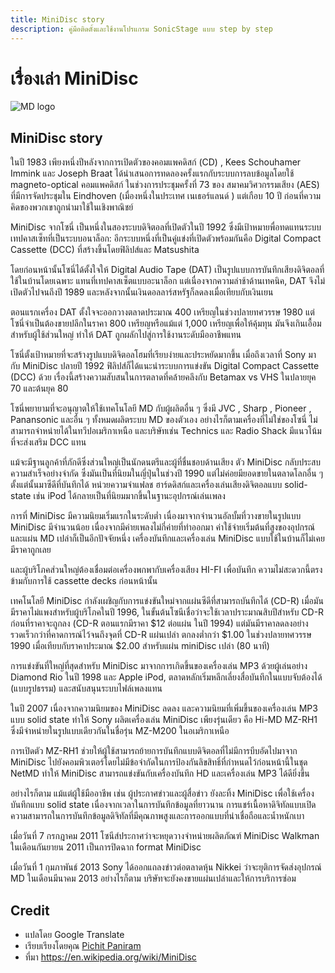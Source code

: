 ```yaml
---
title: MiniDisc story
description: คู่มือติดตั้งและใช้งานโปรแกรม SonicStage แบบ step by step
---
```


# เรื่องเล่า MiniDisc

![MD logo](/images/md-logo-transparent-medium.png)

## MiniDisc story

ในปี 1983 เพียงหนึ่งปีหลังจากการเปิดตัวของคอมแพคดิสก์ (CD) , Kees Schouhamer Immink และ Joseph Braat ได้นำเสนอการทดลองครั้งแรกกับระบบการลบข้อมูลโดยใช้ magneto-optical คอมแพคดิสก์ ในช่วงการประชุมครั้งที่ 73 ของ สมาคมวิศวกรรมเสียง (AES) ที่มีการจัดประชุมใน Eindhoven (เมื่องหนึ่งในประเทศ เนเธอร์แลนด์ ) แต่เกือบ 10 ปี ก่อนที่ความคิดของพวกเขาถูกนำมาใช้ในเชิงพาณิชย์

MiniDisc จากโซนี่ เป็นหนึ่งในสองระบบดิจิตอลที่เปิดตัวในปี 1992 ซึ่งมีเป้าหมายพื่อทดแทนระบบเทปคาสเซ็ทที่เป็นระบบอนาล็อก: อีกระบบหนึ่งที่เป็นคู่แข่งที่เปิดตัวพร้อมกันคือ Digital Compact Cassette (DCC) ที่สร้างขึ้นโดยฟิลิปส์และ Matsushita

โดยก่อนหน้านั้นโซนี่ได้ตั้งใจให้ Digital Audio Tape (DAT) เป็นรูปแบบการบันทึกเสียงดิจิตอลที่ใช้ในบ้านโดยเฉพาะ แทนที่เทปคาสเซ็ตแบบอะนาล็อก แต่เนื่องจากความล่าช้าด้านเทคนิค, DAT จึงไม่เปิดตัวไปจนถึงปี 1989 และหลังจากนั้นเงินดอลลาร์สหรัฐก็ลดลงเมื่อเทียบกับเงินเยน

ตอนแรกเครื่อง DAT ตั้งใจจะออกวางตลาดประมาณ 400 เหรียญในช่วงปลายทศวรรษ 1980 แต่โซนี่จำเป็นต้องขายปลีกในราคา 800 เหรียญหรือแม้แต่ 1,000 เหรียญเพื่อให้คุ้มทุน มันจึงเกินเอื้อมสำหรับผู้ใช้ส่วนใหญ่ ทำให้ DAT ถูกผลักไปสู่การใช้งานระดับมืออาชีพแทน

โซนี่ตั้งเป้าหมายที่จะสร้างรูปแบบดิจิตอลโฮมที่เรียบง่ายและประหยัดมากขึ้น เมื่อถึงเวลาที่ Sony มากับ MiniDisc ปลายปี 1992 ฟิลิปส์ก็ได้แนะนำระบบการแข่งขัน Digital Compact Cassette (DCC) ด้วย เรื่องนี้สร้างความสับสนในการตลาดที่คล้ายคลึงกับ Betamax vs VHS ในปลายยุค 70 และต้นยุค 80

โซนี่พยายามที่จะอนุญาตให้ใช้เทคโนโลยี MD กับผู้ผลิตอื่น ๆ ซึ่งมี JVC , Sharp , Pioneer , Panansonic และอื่น ๆ ทั้งหมดผลิตระบบ MD ของตัวเอง อย่างไรก็ตามเครื่องที่ไม่ใช่ของโซนี่ ไม่สามารถจำหน่ายได้ในทวีปอเมริกาเหนือ และบริษัทเช่น Technics และ Radio Shack มีแนวโน้มที่จะส่งเสริม DCC แทน

แม้จะมีฐานลูกค้าที่ภักดีซึ่งส่วนใหญ่เป็นนักดนตรีและผู้ที่ชื่นชอบด้านเสียง ตัว MiniDisc กลับประสบความสำเร็จอย่างจำกัด ซึ่งมันเป็นที่นิยมในญี่ปุ่นในช่วงปี 1990 แต่ไม่ค่อยมียอดขายในตลาดโลกอื่น ๆ ตั้งแต่นั้นมาซีดีที่บันทึกได้ หน่วยความจำแฟลช ฮาร์ดดิสก์และเครื่องเล่นเสียงดิจิตอลแบบ solid-state เช่น iPod ได้กลายเป็นที่นิยมมากขึ้นในฐานะอุปกรณ์เล่นเพลง

การที่ MiniDisc มีความนิยมเริ่มแรกในระดับต่ำ เนื่องมาจากจำนวนอัลบั้มที่วางขายในรูปแบบ MiniDisc มีจำนวนน้อย เนื่องจากมีค่ายเพลงไม่กี่ค่ายที่ทำออกมา ค่าใช้จ่ายเริ่มต้นที่สูงของอุปกรณ์และแผ่น MD เปล่าก็เป็นอีกปัจจัยหนึ่ง เครื่องบันทึกและเครื่องเล่น MiniDisc แบบใช้ในบ้านก็ไม่เคยมีราคาถูกเลย

และผู้บริโภคส่วนใหญ่ต้องเชื่อมต่อเครื่องพกพากับเครื่องเสียง HI-FI เพื่อบันทึก ความไม่สะดวกนี้ตรงข้ามกับการใช้ cassette decks ก่อนหน้านั้น

เทคโนโลยี MiniDisc กำลังเผชิญกับการแข่งขันใหม่จากแผ่นซีดีที่สามารถบันทึกได้ (CD-R) เมื่อมันมีราคาไม่แพงสำหรับผู้บริโภคในปี 1996, ในขั้นต้นโซนีเชื่อว่าจะใช้เวลาปราะมาณสิบปีสำหรับ CD-R ก่อนที่ราคาจะถูกลง (CD-R ตอนแรกมีราคา $12 ต่อแผ่น ในปี 1994) แต่มันมีราคาลดลงอย่างรวดเร็วกว่าที่คาดการณ์ไว้จนถึงจุดที่ CD-R แผ่นเปล่า ตกลงต่ำกว่า $1.00 ในช่วงปลายทศวรรษ 1990 เมื่อเทียบกับราคาประมาณ $2.00 สำหรับแผ่น miniDisc เปล่า (80 นาที)

การแข่งขันที่ใหญ่ที่สุดสำหรับ MiniDisc มาจากการเกิดขึ้นของเครื่องเล่น MP3 ด้วยผู้เล่นอย่าง Diamond Rio ในปี 1998 และ Apple iPod, ตลาดหลักเริ่มหลีกเลี่ยงสื่อบันทึกในแบบจับต้องได้ (แบบรูปธรรม) และสนับสนุนระบบไฟล์เพลงแทน

ในปี 2007 เนื่องจากความนิยมของ MiniDisc ลดลง และความนิยมที่เพิ่มขึ้นของเครื่องเล่น MP3 แบบ solid state ทำให้ Sony ผลิตเครื่องเล่น MiniDisc เพียงรุ่นเดียว คือ Hi-MD MZ-RH1 ซึ่งมีจำหน่ายในรูปแบบเดียวกันในชื่อรุ่น MZ-M200 ในอเมริกาเหนือ

การเปิดตัว MZ-RH1 ช่วยให้ผู้ใช้สามารถย้ายการบันทึกแบบดิจิตอลที่ไม่มีการบีบอัดไปมาจาก MiniDisc ไปยังคอมพิวเตอร์โดยไม่มีข้อจำกัดในการป้องกันลิขสิทธิ์ที่กำหนดไว้ก่อนหน้านี้ในชุด NetMD ทำให้ MiniDisc สามารถแข่งขันกับเครื่องบันทึก HD และเครื่องเล่น MP3 ได้ดียิ่งขึ้น

อย่างไรก็ตาม แม้แต่ผู้ใช้มืออาชีพ เช่น ผู้ประกาศข่าวและผู้สื่อข่าว ยังละทิ้ง MiniDisc เพื่อใช้เครื่องบันทึกแบบ solid state เนื่องจากเวลาในการบันทึกข้อมูลที่ยาวนาน การแชร์เนื้อหาดิจิทัลแบบเปิด ความสามารถในการบันทึกข้อมูลดิจิทัลที่มีคุณภาพสูงและการออกแบบที่น่าเชื่อถือและน้ำหนักเบา

เมื่อวันที่ 7 กรกฎาคม 2011 โซนีส์ประกาศว่าจะหยุดวางจำหน่ายผลิตภัณฑ์ MiniDisc Walkman ในเดือนกันยายน 2011 เป็นการปิดฉาก format MiniDisc

เมื่อวันที่ 1 กุมภาพันธ์ 2013 Sony ได้ออกแถลงข่าวต่อตลาดหุ้น Nikkei ว่าจะยุติการจัดส่งอุปกรณ์ MD ในเดือนมีนาคม 2013 อย่างไรก็ตาม บริษัทจะยังคงขายแผ่นเปล่าและให้การบริการซ่อม

## Credit
- แปลโดย Google Translate
- เรียบเรียงโดยคุณ [Pichit Paniram](https://www.facebook.com/pichit.paniram/)
- ที่มา https://en.wikipedia.org/wiki/MiniDisc


